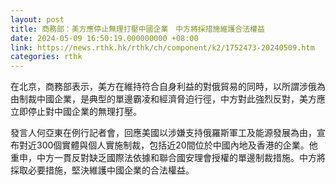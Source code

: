 ```yaml
---
layout: post
title: 商務部：美方應停止無理打壓中國企業　中方將採措施維護合法權益
date: 2024-05-09 16:50:19.000000000 +08:00
link: https://news.rthk.hk/rthk/ch/component/k2/1752473-20240509.htm
categories: rthk
---
```


在北京，商務部表示，美方在維持符合自身利益的對俄貿易的同時，以所謂涉俄為由制裁中國企業，是典型的單邊霸凌和經濟脅迫行徑，中方對此強烈反對，美方應立即停止對中國企業的無理打壓。

發言人何亞東在例行記者會，回應美國以涉嫌支持俄羅斯軍工及能源發展為由，宣布對近300個實體與個人實施制裁，包括近20間位於中國內地及香港的企業。他重申，中方一貫反對缺乏國際法依據和聯合國安理會授權的單邊制裁措施。中方將採取必要措施，堅決維護中國企業的合法權益。
